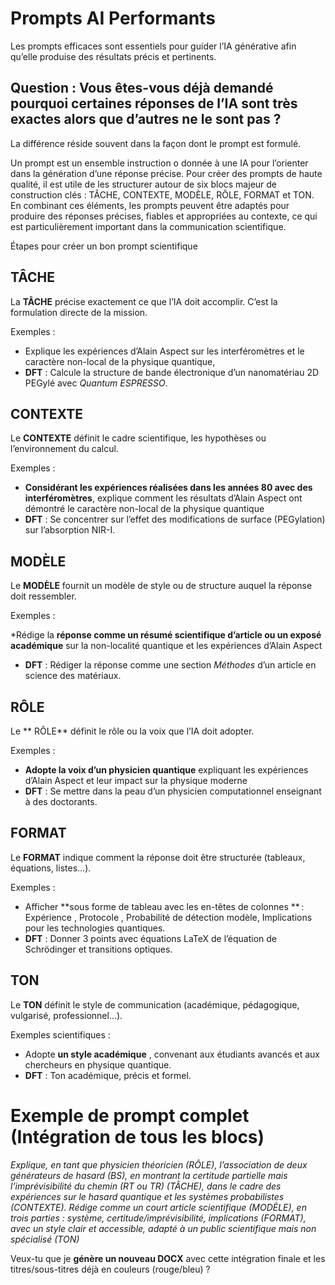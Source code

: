 #  Prompts AI Performants
Les prompts efficaces sont essentiels pour guider l’IA générative afin qu’elle produise des résultats précis et pertinents.

## Question : Vous êtes-vous déjà demandé pourquoi certaines réponses de l’IA sont très exactes alors que d’autres ne le sont pas ?

La différence réside souvent dans la façon dont le prompt est formulé. 

Un prompt est un ensemble  instruction o donnée à une IA pour l’orienter dans la génération d’une réponse précise. Pour créer des prompts de haute qualité, il est utile de les structurer autour de six blocs majeur de construction clés : TÂCHE, CONTEXTE, MODÈLE, RÔLE, FORMAT et TON.
En combinant ces éléments, les prompts peuvent être adaptés pour produire des réponses précises, fiables et appropriées au contexte, ce qui est particulièrement important dans la communication scientifique.

Étapes pour créer un bon prompt scientifique

##   TÂCHE

La **TÂCHE** précise exactement ce que l’IA doit accomplir. C’est la formulation directe de la mission.

 Exemples  :

 
* Explique les expériences d’Alain Aspect sur les interféromètres et le caractère non-local de la physique quantique, 
⁡
* **DFT** : Calcule la structure de bande électronique d’un nanomatériau 2D PEGylé avec *Quantum ESPRESSO*.


##  CONTEXTE

Le **CONTEXTE** définit le cadre scientifique, les hypothèses ou l’environnement du calcul.

 Exemples  :

 
* **Considérant les expériences réalisées dans les années 80 avec des interféromètres**, explique comment les résultats d’Alain Aspect ont démontré le caractère non-local de la physique quantique
* **DFT** : Se concentrer sur l’effet des modifications de surface (PEGylation) sur l’absorption NIR-I.

##   MODÈLE

Le **MODÈLE** fournit un modèle de style ou de structure auquel la réponse doit ressembler.

 Exemples :
 
*Rédige la **réponse comme un résumé scientifique d’article ou un exposé académique** sur la non-localité quantique et les expériences d’Alain Aspect
* **DFT** : Rédiger la réponse comme une section *Méthodes* d’un article en science des matériaux.


##    RÔLE

Le ** RÔLE** définit le rôle ou la voix que l’IA doit adopter.

 Exemples  :
 
* **Adopte la voix d’un physicien quantique** expliquant les expériences d’Alain Aspect et leur impact sur la physique moderne
* **DFT** : Se mettre dans la peau d’un physicien computationnel enseignant à des doctorants.


##  FORMAT

Le **FORMAT** indique comment la réponse doit être structurée (tableaux, équations, listes…).

 Exemples  :
 
 * Afficher  **sous forme de tableau avec les en-têtes de colonnes ** : Expérience , Protocole , Probabilité de détection  modèle, Implications pour les technologies quantiques.
 * **DFT** : Donner 3 points avec équations LaTeX de l’équation de Schrödinger et transitions optiques.


## TON
Le **TON** définit le style de communication (académique, pédagogique, vulgarisé, professionnel…).

 Exemples scientifiques : 
 
 * Adopte **un style académique** , convenant aux étudiants avancés et aux chercheurs en physique quantique.
 * **DFT** : Ton académique, précis et formel.


#  Exemple de prompt complet (Intégration de tous les blocs)

*Explique, en tant que physicien théoricien (RÔLE), l’association de deux générateurs de hasard (BS), en montrant la certitude partielle mais l’imprévisibilité du chemin (RT ou TR) (TÂCHE), dans le cadre des expériences sur le hasard quantique et les systèmes probabilistes (CONTEXTE). Rédige comme un court article scientifique (MODÈLE), en trois parties : système, certitude/imprévisibilité, implications (FORMAT), avec un style clair et accessible, adapté à un public scientifique mais non spécialisé (TON)*



Veux-tu que je **génère un nouveau DOCX** avec cette intégration finale et les titres/sous-titres déjà en couleurs (rouge/bleu) ?
